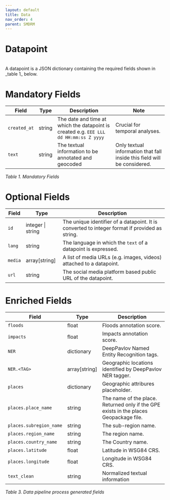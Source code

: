 ```yaml
---
layout: default
title: Data
nav_order: 4
parent: SMDRM
---
```


# Datapoint
<br>
A datapoint is a JSON dictionary containing the required fields shown in _table 1_ below.


# Mandatory Fields

|Field|Type|Description|Note|
|-----|----|-----------|----|
|`created_at`|string|The date and time at which the datapoint is created e.g. `EEE LLL dd HH:mm:ss Z yyyy`|Crucial for temporal analyses.|
|`text`|string|The textual information to be annotated and geocoded|Only textual information that fall inside this field will be considered.|

_Table 1. Mandatory Fields_


# Optional Fields

|Field|Type|Description|
|-----|----|-----------|
|`id`|integer \| string|The unique identifier of a datapoint. It is converted to integer format if provided as string.|
|`lang`|string|The language in which the `text` of a datapoint is expressed.|
|`media`|array[string]|A list of media URLs (e.g. images, videos) attached to a datapoint.|
|`url`|string|The social media platform based public URL of the datapoint.|


# Enriched Fields

|Field|Type|Description|
|-----|----|-----------|
|`floods`|float|Floods annotation score.|
|`impacts`|float|Impacts annotation score.|
|`NER`|dictionary|DeepPavlov Named Entity Recognition tags.|
|`NER.<TAG>`|array[string]|Geographic locations identified by DeepPavlov NER tagger.|
|`places`|dictionary|Geographic attribures placeholder.|
|`places.place_name`|string|The name of the place. Returned only if the GPE exists in the places Geopackage file.|
|`places.subregion_name`|string|The sub-region name.|
|`places.region_name`|string|The region name.|
|`places.country_name`|string|The Country name.|
|`places.latitude`|float|Latitude in WSG84 CRS.|
|`places.longitude`|float|Longitude in WSG84 CRS.|
|`text_clean`|string|Normalized textual information|

_Table 3. Data pipeline process generated fields_

[^1]: Facility
[^2]: Geo Political Entity
[^3]: Location

